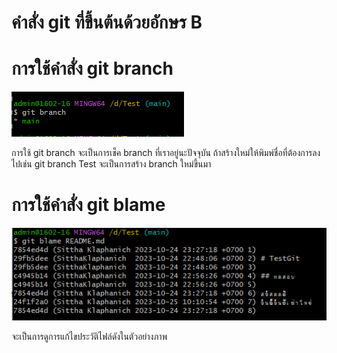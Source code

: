 # คำสั่ง git ที่ขึ้นต้นด้วยอักษร B

# การใช้คำสั่ง git branch

![Alt text](image-3.png)

การใช้ git branch จะเป็นการเช็ค branch ที่เราอยู่นะปัจจุบัน ถ้าสร้างใหม่ให้พิมพ์ชื่อที่ต้องการลงไปเช่น git branch Test จะเป็นการสร้าง branch ใหม่ขึ้นมา

# การใช้คำสั่ง git blame 

![Alt text](image-4.png)

จะเป็นการดูการแก้ไขประวัติไฟล์ดังในตัวอย่างภาพ

